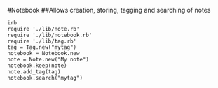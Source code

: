 #Notebook
##Allows creation, storing, tagging and searching of notes
```
irb
require './lib/note.rb'
require './lib/notebook.rb'
require './lib/tag.rb'
tag = Tag.new("mytag")
notebook = Notebook.new
note = Note.new("My note")
notebook.keep(note)
note.add_tag(tag)
notebook.search("mytag")
